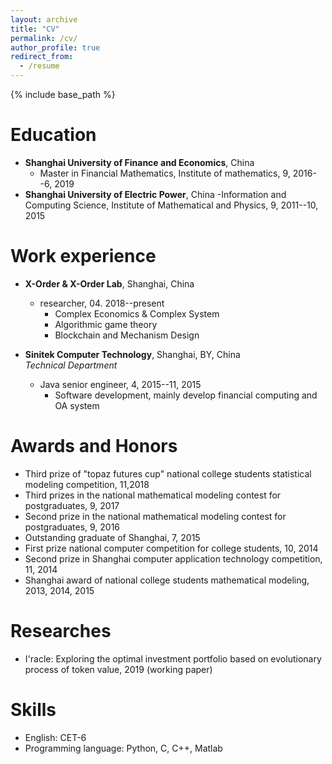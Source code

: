 ```yaml
---
layout: archive
title: "CV"
permalink: /cv/
author_profile: true
redirect_from:
  - /resume
---
```


{% include base_path %}

Education
======
* **Shanghai University of Finance and Economics**, China
  - Master in Financial Mathematics, Institute of mathematics, 9, 2016--6, 2019
* **Shanghai University of Electric Power**, China
  -Information and Computing Science, Institute of Mathematical and Physics, 9, 2011--10, 2015


Work experience
======
* **X-Order & X-Order Lab**, Shanghai, China  
  * researcher, 04. 2018--present
    - Complex Economics & Complex System
    - Algorithmic game theory
    - Blockchain and Mechanism Design

* **Sinitek Computer Technology**, Shanghai, BY, China  
*Technical Department*
  * Java senior engineer, 4, 2015--11, 2015
    - Software development, mainly develop financial computing and OA system 
    
Awards and Honors
======
* Third prize of "topaz futures cup" national college students statistical modeling competition, 11,2018
* Third prizes in the national mathematical modeling contest for postgraduates, 9, 2017
* Second prize in the national mathematical modeling contest for postgraduates, 9, 2016
* Outstanding graduate of Shanghai, 7, 2015
* First prize national computer competition for college students, 10, 2014
* Second prize in Shanghai computer application technology competition, 11, 2014
* Shanghai award of national college students mathematical modeling, 2013, 2014, 2015
<!-- Skills
======
* Skill 1
* Skill 2
  * Sub-skill 2.1
  * Sub-skill 2.2
  * Sub-skill 2.3
* Skill 3 -->

Researches
======
* I'racle: Exploring the optimal investment portfolio based on evolutionary process of token value, 2019 (working paper)
  
Skills
======
* English: CET-6
* Programming language: Python, C, C++, Matlab

  

  

